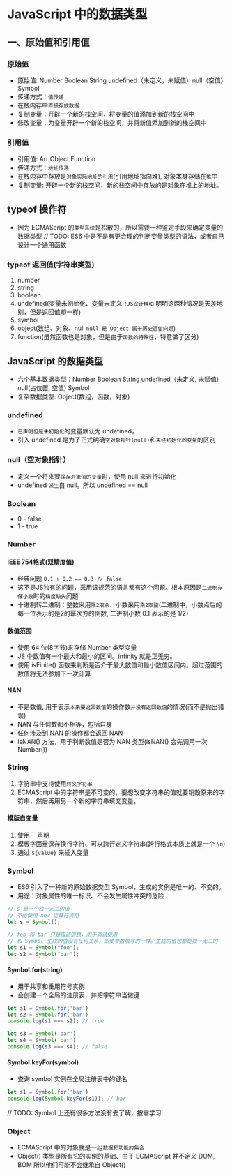 # JavaScript 中的数据类型

## 一、原始值和引用值

### 原始值

* 原始值: Number Boolean String undefined（未定义，未赋值）null（空值）Symbol
* 传递方式：`值传递`
* 在栈内存中`直接存放数据`
* 复制变量：开辟一个新的栈空间，将变量的值添加到新的栈空间中
* 修改变量：为变量开辟一个新的栈空间，并将新值添加到新的栈空间中

### 引用值

* 引用值: Arr Object Function
* 传递方式：`地址传递`
* 在栈内存中存放是`对象实际地址的引用`(引用地址指向堆), 对象本身存储在`堆`中
* 复制变量: 开辟一个新的栈空间，新的栈空间中存放的是对象在堆上的地址。

## typeof 操作符

* 因为 ECMAScript 的`类型系统`是松散的，所以需要一种鉴定手段来确定变量的数据类型
// TODO: ES6 中是不是有更合理的判断变量类型的语法，或者自己设计一个通用函数

### typeof 返回值(字符串类型)

1. number
2. string
3. boolean
4. undefined(变量未初始化、变量未定义 `!JS设计糟粕` 明明这两种情况是天差地别，但是返回值却一样)
5. symbol
6. object(数组、对象、null `null 是 Object 属于历史遗留问题`)
7. function(虽然函数也是对象，但是由于`函数的特殊性`，特意做了区分)

## JavaScript 的数据类型

* 六个基本数据类型：Number Boolean String undefined（未定义, 未赋值) null(占位置, 空值) Symbol
* 复杂数据类型: Object(数组，函数，对象)

### undefined

* `已声明但是未初始化`的变量默认为 undefined，
* 引入 undefined 是为了正式明确`空对象指针(null)`和`未经初始化的变量`的区别

### null（空对象指针）

* 定义一个将来要`保存对象值的变量`时，使用 null 来进行初始化
* undefined `派生`自 null。所以 undefined == null

### Boolean

* 0 - false
* 1 - true

### Number

#### IEEE 754格式(双精度值)

* 经典问题 `0.1 + 0.2 == 0.3 // false`
* 这不是JS独有的问题，采用该规范的语言都有这个问题。根本原因是`二进制存储小数`时的`精度缺失`问题
* 十进制转二进制：整数采用`除2取余`、小数采用`乘2取整`(二进制中，小数点后的每一位表示的是2的幂次方的倒数, 二进制小数 0.1 表示的是 1/2)

#### 数值范围

* 使用 64 位(8字节)来存储 Number 类型变量
* JS 中数值有一个最大和最小的区间。infinity 就是正无穷。
* 使用 isFinite() 函数来判断是否介于最大数值和最小数值区间内。超过范围的数值将无法参加下一次计算

#### NAN

* 不是数值, 用于表示`本来要返回数值`的操作数`并没有返回数值`的情况(而不是抛出错误)
* NAN 与任何数都不相等，包括自身
* 任何涉及到 NAN 的操作都会返回 NAN
* isNAN() 方法，用于判断数值是否为 NAN 类型(isNAN() 会先调用一次 Number())

### String

1. 字符串中支持使用`转义字符串`
2. ECMAScript 中的字符串是不可变的，要想改变字符串的值就要销毁原来的字符串，然后再用另一个新的字符串填充变量。

#### 模版自变量

1. 使用 `` 声明
2. 模板字面量保存换行字符、可以跨行定义字符串(跨行格式本质上就是一个 `\n`)
3. 通过 `${value}` 来插入变量

### Symbol

* ES6 引入了一种新的原始数据类型 Symbol，生成的实例是唯一的、不变的。
* 用途：对象属性的唯一标识、不会发生属性冲突的危险

```js
// s 是一个独一无二的值
// 不能使用 new 运算符调用
let s = Symbol();

// foo 和 bar 只是描述信息，用于调试使用
// 和 Symbol 生成的值没有任何关系，即使参数填写的一样。生成的值也都是独一无二的
let s1 = Symbol("foo");
let s2 = Symbol("bar");
```

#### Symbol.for(string)

* 用于共享和重用符号实例
* 会创建一个全局的注册表，并把字符串当做键

```js
let s1 = Symbol.for('bar')
let s2 = Symbol.for('bar')
console.log(s1 === s2); // true

let s3 = Symbol('bar')
let s4 = Symbol('bar')
console.log(s3 === s4); // false
```

#### Symbol.keyFor(symbol)

* 查询 symbol 实例在全局注册表中的键名

```js
let s1 = Symbol.for('bar')
console.log(Symbol.keyFor(s1)); // bar
```

// TODO: Symbol 上还有很多方法没有去了解，按需学习

### Object

* ECMAScript 中的对象就是一组`数据和功能的集合`
* Object() 类型是所有它的实例的基础、由于 ECMAScript 并不定义 DOM, BOM 所以他们可能不会继承自 Object()